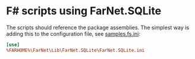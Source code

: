 ﻿# F# scripts using FarNet.SQLite

The scripts should reference the package assemblies.
The simplest way is adding this to the configuration file, see [samples.fs.ini](samples.fs.ini):

```ini
[use]
%FARHOME%\FarNet\Lib\FarNet.SQLite\FarNet.SQLite.ini
```
